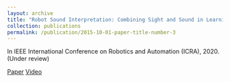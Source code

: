 ```yaml
---
layout: archive
title: "Robot Sound Interpretation: Combining Sight and Sound in Learning-Based Control"
collection: publications
permalink: /publication/2015-10-01-paper-title-number-3
---
```

In IEEE International Conference on Robotics and Automation (ICRA), 2020. (Under review)

[Paper](https://arxiv.org/abs/1909.09172) [Video](https://www.youtube.com/watch?v=0ONGQwhGn_Y)